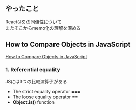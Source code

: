 ## やったこと
React(JS)の同値性について  
またそこからmemo化の理解を深める  

## How to Compare Objects in JavaScript
[How to Compare Objects in JavaScript](https://dmitripavlutin.com/how-to-compare-objects-in-javascript/)  

### 1. Referential equality
JSには3つの比較演算子がある  
- The strict equality operator **===**
- The loose equality operator **==**
- **Object.is()** function




















